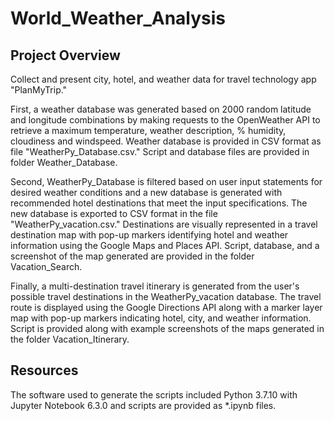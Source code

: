 # World_Weather_Analysis

## Project Overview

Collect and present city, hotel, and weather data for travel technology app "PlanMyTrip." 

First, a weather database was generated based on 2000 random latitude and longitude combinations by making requests to the OpenWeather API to retrieve a maximum temperature, weather description, % humidity, cloudiness and windspeed.  Weather database is provided in CSV format as file "WeatherPy_Database.csv."  Script and database files are provided in folder Weather_Database.

Second, WeatherPy_Database is filtered based on user input statements for desired weather conditions and a new database is generated with recommended hotel destinations that meet the input specifications. The new database is exported to CSV format in the file "WeatherPy_vacation.csv."  Destinations are visually represented in a travel destination map with pop-up markers identifying hotel and weather information using the Google Maps and Places API.  Script, database, and a screenshot of the map generated are provided in the folder Vacation_Search. 

Finally, a multi-destination travel itinerary is generated from the user's possible travel destinations in the WeatherPy_vacation database.  The travel route is displayed using the Google Directions API along with a marker layer map with pop-up markers indicating hotel, city, and weather information. Script is provided along with example screenshots of the maps generated in the folder Vacation_Itinerary. 

## Resources

The software used to generate the scripts included Python 3.7.10 with Jupyter Notebook 6.3.0 and scripts are provided as *.ipynb files.
